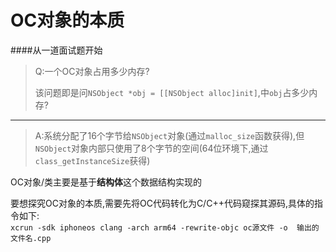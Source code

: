 # OC对象的本质

####从一道面试题开始
>Q:一个OC对象占用多少内存?
>
>该问题即是问`NSObject *obj = [[NSObject alloc]init]`,中`obj`占多少内存?

********
  >A:系统分配了16个字节给`NSObject`对象(通过`malloc_size`函数获得),但`NSObject`对象内部只使用了8个字节的空间(64位环境下,通过`class_getInstanceSize`获得)

OC对象/类主要是基于**结构体**这个数据结构实现的

要想探究OC对象的本质,需要先将OC代码转化为C/C++代码窥探其源码,具体的指令如下:</br>
`xcrun -sdk iphoneos clang -arch arm64 -rewrite-objc oc源文件 -o  输出的文件名.cpp`


